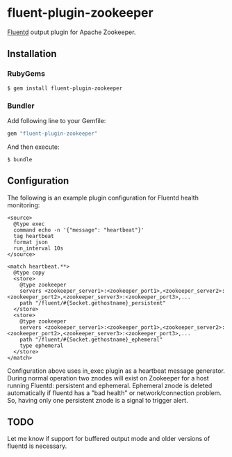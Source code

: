 # fluent-plugin-zookeeper

[Fluentd](https://fluentd.org/) output plugin for Apache Zookeeper.

## Installation

### RubyGems

```
$ gem install fluent-plugin-zookeeper
```

### Bundler

Add following line to your Gemfile:

```ruby
gem "fluent-plugin-zookeeper"
```

And then execute:

```
$ bundle
```

## Configuration

The following is an example plugin configuration for Fluentd health monitoring:

    <source>
      @type exec
      command echo -n '{"message": "heartbeat"}'
      tag heartbeat
      format json
      run_interval 10s
    </source>

    <match heartbeat.**>
      @type copy
      <store>
        @type zookeeper
        servers <zookeeper_server1>:<zookeeper_port1>,<zookeeper_server2>:<zookeeper_port2>,<zookeeper_server3>:<zookeeper_port3>,...
        path "/fluent/#{Socket.gethostname}_persistent"
      </store>
      <store>
        @type zookeeper
        servers <zookeeper_server1>:<zookeeper_port1>,<zookeeper_server2>:<zookeeper_port2>,<zookeeper_server3>:<zookeeper_port3>,...
        path "/fluent/#{Socket.gethostname}_ephemeral"
        type ephemeral
      </store>
    </match>

Configuration above uses in_exec plugin as a heartbeat message generator. During normal operation two znodes will exist on Zookeeper for a host running Fluentd: persistent and ephemeral. Ephemeral znode is deleted automatically if fluentd has a "bad health" or network/connection problem. So, having only one persistent znode is a signal to trigger alert.

## TODO

Let me know if support for buffered output mode and older versions of fluentd is necessary.
